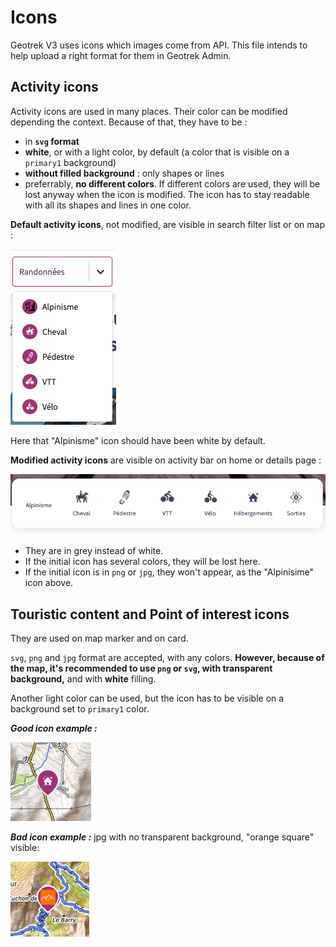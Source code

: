 # Icons

Geotrek V3 uses icons which images come from API. This file intends to help upload a right format for them in Geotrek Admin.

## Activity icons

Activity icons are used in many places. Their color can be modified depending the context.
Because of that, they have to be :

- in **`svg` format**
- **white**, or with a light color, by default (a color that is visible on a `primary1` background)
- **without filled background** : only shapes or lines
- preferrably, **no different colors**. If different colors are used, they will be lost anyway when the icon is modified. The icon has to stay readable with all its shapes and lines in one color.

**Default activity icons**, not modified, are visible in search filter list or on map :

![Activity Icon on filter list](assets/iconFilterList.png)

Here that "Alpinisme" icon should have been white by default.

**Modified activity icons** are visible on activity bar on home or details page :

![Activity Icon modified on home](assets/iconHome.png)

- They are in grey instead of white.
- If the initial icon has several colors, they will be lost here.
- If the initial icon is in `png` or `jpg`, they won't appear, as the "Alpinisime" icon above.

## Touristic content and Point of interest icons

They are used on map marker and on card.

`svg`, `png` and `jpg` format are accepted, with any colors. **However, because of the map, it's recommended to use `png` or `svg`, with transparent background,** and with **white** filling.

Another light color can be used, but the icon has to be visible on a background set to `primary1` color.

**_Good icon example :_**

![Icon good example](assets/iconGoodExample.png)

**_Bad icon example :_** jpg with no transparent background, "orange square" visible:

![Icon wrong example](assets/iconWrongExample.png)
